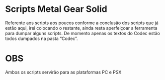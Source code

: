 ﻿#  Scripts Metal Gear Solid
Referente aos scripts aos poucos conforme a conclusão dos scripts que já estão aqui, irei colocando o restante, ainda resta aperfeiçoar a ferramenta para dumpar alguns scripts.
De momento apenas os textos do Codec estão todos dumpados na pasta “Codec”.

# OBS
Ambos os scripts servirão para as plataformas PC e PSX
